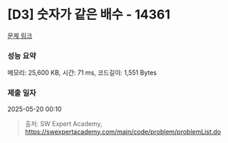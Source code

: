 # [D3] 숫자가 같은 배수 - 14361 

[문제 링크](https://swexpertacademy.com/main/code/problem/problemDetail.do?contestProbId=AYCnY9Kqu6YDFARx) 

### 성능 요약

메모리: 25,600 KB, 시간: 71 ms, 코드길이: 1,551 Bytes

### 제출 일자

2025-05-20 00:10



> 출처: SW Expert Academy, https://swexpertacademy.com/main/code/problem/problemList.do